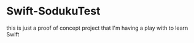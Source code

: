 # Swift-SodukuTest

this is just a proof of concept project that I'm having a play with to learn Swift
